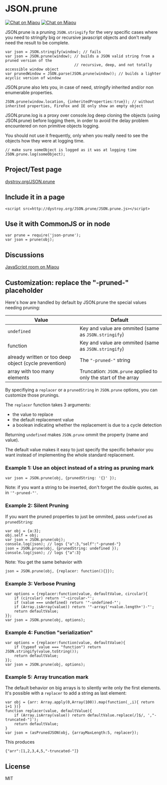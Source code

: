 JSON.prune
==========

[![Chat on Miaou](https://miaou.dystroy.org/static/shields/room-en.svg?v=1)](https://miaou.dystroy.org/8?Javascript)
[![Chat on Miaou](https://miaou.dystroy.org/static/shields/room-fr.svg?v=1)](https://miaou.dystroy.org/3?Code_Croissants)

JSON.prune is a pruning `JSON.stringify` for the very specific cases where you need to stringify big or recursive javascript objects and don't really need the result to be complete.

    var json = JSON.stringify(window); // fails
    var json = JSON.prune(window); // builds a JSON valid string from a pruned version of the
                                   // recursive, deep, and not totally accessible window object
    var prunedWindow = JSON.parse(JSON.prune(window)); // builds a lighter acyclic version of window

JSON.prune also lets you, in case of need, stringify inherited and/or non enumerable properties.

	JSON.prune(window.location, {inheritedProperties:true}); // without inherited properties, FireFox and IE only show an empty object

JSON.prune.log is a proxy over console.log deep cloning the objects (using JSON.prune) before logging them, in order to avoid the delay problem encountered on non primitive objects logging.

You should not use it frequently, only when you really need to see the objects how they were at logging time.

    // make sure someObject is logged as it was at logging time
    JSON.prune.log(someObject);

Project/Test page
-----------------

[dystroy.org/JSON.prune](http://dystroy.org/JSON.prune)

Include it in a page
-------------------

	<script src=http://dystroy.org/JSON.prune/JSON.prune.js></script>

Use it with CommonJS or in node
-------------------------------

	var prune = require('json-prune');
	var json = prune(obj);

Discussions
-----------

[JavaScript room on Miaou](https://dystroy.org/miaou/8)

Customization: replace the "-pruned-" placeholder
-------------------------------------------------

Here's how are handled by default by JSON.prune the special values needing pruning:

Value | Default
------|--------
`undefined` | Key and value are ommited (same as `JSON.stringify`)
function | Key and value are ommited (same as `JSON.stringify`)
already written or too deep object (cycle prevention) | The `"-pruned-"` string
array with too many elements | Truncation: `JSON.prune` applied to only the start of the array

By specifiying a `replacer` or a `prunedString` in `JSON.prune` options, you can customize those prunings.

The `replacer` function takes 3 arguments:
* the value to replace
* the default replacement value
* a boolean indicating whether the replacement is due to a cycle detection

Returning `undefined` makes `JSON.prune` ommit the property (name and value).

The default value makes it easy to just specify the specific behavior you want instead of implementing the whole standard replacement.

### Example 1: Use an object instead of a string as pruning mark


	var json = JSON.prune(obj, {prunedString: '{}' });

Note: if you want a string to be inserted, don't forget the double quotes, as in `'"-pruned-"'`.

### Example 2: Silent Pruning

If you want the pruned properties to just be ommited, pass `undefined` as `prunedString`:

	var obj = {a:3};
	obj.self = obj;
	var json = JSON.prune(obj);
	console.log(json); // logs {"a":3,"self":"-pruned-"}
	json = JSON.prune(obj, {prunedString: undefined });
	console.log(json); // logs {"a":3}

Note: You get the same behavior with

	json = JSON.prune(obj, {replacer: function(){}});

### Example 3: Verbose Pruning

	var options = {replacer:function(value, defaultValue, circular){
		if (circular) return '"-circular-"';
		if (value === undefined) return '"-undefined-"';
		if (Array.isArray(value)) return '"-array('+value.length+')-"';
		return defaultValue;
	}};
	var json = JSON.prune(obj, options);

### Example 4: Function "serialization"

	var options = {replacer:function(value, defaultValue){
		if (typeof value === "function") return JSON.stringify(value.toString());
		return defaultValue;
	}};
	var json = JSON.prune(obj, options);

### Example 5: Array truncation mark

The default behavior on big arrays is to silently write only the first elements. It's possible with a `replacer` to add a string as last element:

	var obj = {arr: Array.apply(0,Array(100)).map(function(_,i){ return i+1 })}
	function replacer(value, defaultValue){
		if (Array.isArray(value)) return defaultValue.replace(/]$/, ',"-truncated-"]');
		return defaultValue;
	}
	var json = (asPrunedJSON(obj, {arrayMaxLength:5, replacer});

This produces

	{"arr":[1,2,3,4,5,"-truncated-"]}

License
-------

MIT
